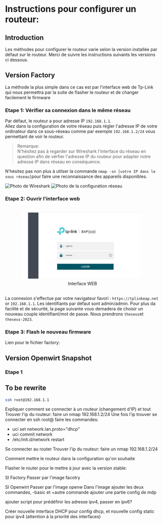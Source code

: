 #  Instructions pour configurer un routeur:

## Introduction

Les méthodes pour configurer le routeur varie selon la version installée par défaut sur le routeur. Merci de suivre les instructions suivants les versions ci dessous.
## Version Factory

La méthode la plus simple dans ce cas est par l'interface web de Tp-Link qui nous permettra par la suite de flasher le routeur et de changer facilement le firmware

### Etape 1: Vérifier sa connexion dans le même réseau

Par défaut, le routeur a pour adresse IP `192.168.1.1`.  
Allez dans la configuration de votre réseau puis régler l'adresse IP de votre ordinateur dans ce sous-réseau comme par exemple `192.168.1.2/24` vous permettant de voir le routeur.

> Remarque:  
N'hésitez pas à regarder sur Wireshark l'interface du réseau en question afin de vérfier l'adresse IP du routeur pour adapter notre adresse IP dans réseau en conséquence. 

N'hésitez pas non plus à utilser la commande `nmap -sn [votre IP dans le sous réseau]`pour faire une reconnaissance des appareils disponibles.


![Photo de Wireshark]()
![Photo de la configuration réseau]()

### Etape 2: Ouvrir l'interface web
<div align="center">
<br>
<img src="../Images/web_interface.png" width="400"> </br>
Interface WEB </br>
</br> 
</div>

La connexion s'effectue par votre navigateur favori : `https://tplinkeap.net` or `192.168.1.1`. Les identifiants par défaut sont admin/admin. Pour plus da facilité et de sécurité, la page suivante vous demadera de choisir un nouveau couple identifiant/mot de passe. Nous prendrons `theseus`et `theseus-2023`.


### Etape 3: Flash le nouveau firmware


Lien pour le fichier factory:

## Version Openwirt Snapshot

### Etape 1







## To be rewrite


```sh
ssh root@192.168.1.1
```
Expliquer comment se connecter à un routeur (changement d'IP) et tout
Trouver l'ip du routeur:
faire un nmap 192.168.1.2/24
Une fois l'ip trouver se connecter en ssh root@<ipaddress>
faire les commandes:
* uci set network.lan.proto="dhcp"
* uci commit network
* /etc/init.d/network restart

Se connecter au router
Trouver l'ip du routeur:
faire un nmap 192.168.1.2/24

Comment mettre le routeur dans la configuration qu'on souhaite

Flasher le router pour le mettre à jour avec la version stable:

SI Factory 
Passer par l'image facotry

SI Openwirt 
Passer par l'image openw
Dans l'image
ajouter les deux commandes, -basic et +autre commande
ajouter une partie config de mdp

ajouter script pour prédéfinir les adresse ipv4, passer en ipv6?

Créer nouvelle interface DHCP pour config dhcp, et nouvelle config static pour ipv4 (attention à la priorité des interfaces)
